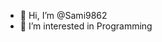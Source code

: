 - 👋 Hi, I’m @Sami9862
- 👀 I’m interested in Programming

<!---
Sami9862/Sami9862 is a ✨ special ✨ repository because its `README.md` (this file) appears on your GitHub profile.
You can click the Preview link to take a look at your changes.
--->
